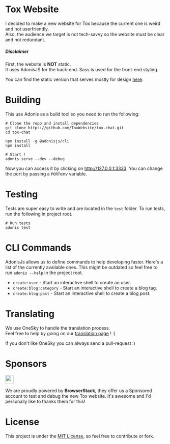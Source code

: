 # Tox Website

I decided to make a new website for Tox because the current one is weird and not userfriendly.  
Also, the audience we target is not tech-savvy so the website must be clear and not redundant.

##### Disclaimer
First, the website is **NOT** static.  
It uses AdonisJS for the back-end. Sass is used for the front-end styling.

You can find the static version that serves mostly for design [here](https://github.com/SkyzohKey/tox-website).

# Building
This use Adonis as a build tool so you need to run the following:

```
# Clone the repo and install dependencies
git clone https://github.com/ToxWebsite/tox.chat.git
cd tox-chat

npm install -g @adonisjs/cli
npm install

# Start !
adonis serve --dev --debug
```

Now you can access it by clicking on http://127.0.0.1:3333. You can change the port by passing a `PORT`env variable.

# Testing

Tests are super easy to write and are located in the `test` folder.
To run tests, run the following in project root.

```
# Run tests
adonis test
```

# CLI Commands

AdonisJs allows us to define commands to help developing faster. Here's a list of the currently available ones. This might be outdated so feel free to run `adonis --help` in the project root.

- `create:user` - Start an interactive shell to create an user.
- `create:blog:category` - Start an interactive shell to create a blog tag.
- `create:blog:post` - Start an interactive shell to create a blog post.

# Translating

We use OneSky to handle the translation process.  
Feel free to help by going on our [translation page](https://osljz2m.oneskyapp.com/collaboration/project?id=129664) ! :)

If you don't like OneSky you can always send a pull-request :)

# Sponsors

<a href="https://www.browserstack.com">
  <img src="https://a.doko.moe/cxkvnr.svg" height="26">
</a>

We are proudly powered by **BrowserStack**, they offer us a Sponsored account to test and debug the new Tox website. It's awesome and I'd personally like to thanks them for this!

# License
This project is under the [MIT License], so feel free to contribute or fork.

[MIT License]: License
[BrowserStack]: https://www.browserstack.com/
